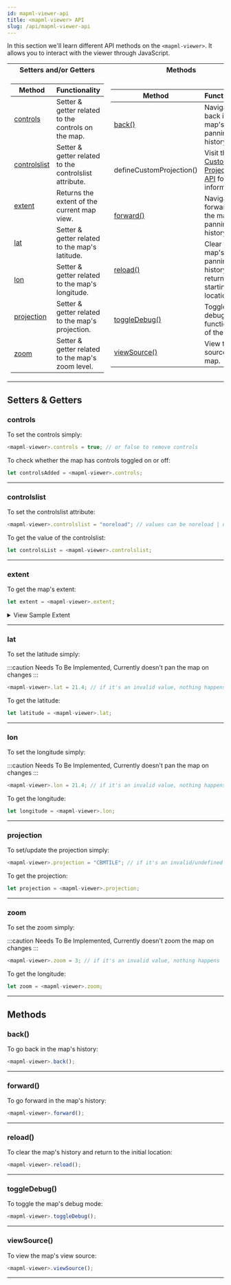 ```yaml
---
id: mapml-viewer-api
title: <mapml-viewer> API
slug: /api/mapml-viewer-api
---
```


In this section we'll learn different API methods on the `<mapml-viewer>`. It allows you to interact with
the viewer through JavaScript.

<table>
<tr><th>Setters and/or Getters</th><th>Methods</th></tr>
<tr>
<td>

| Method       	| Functionality                                          	|
|--------------	|--------------------------------------------------------	|
| [controls](#controls)     	| Setter & getter related to the controls on the map.    	|
| [controlslist](#controlslist) 	| Setter & getter related to the controlslist attribute. 	|
| [extent](#extent)       	| Returns the extent of the current map view.            	|
| [lat](#lat)          	| Setter & getter related to the map's latitude.         	|
| [lon](#lon)          	| Setter & getter related to the map's longitude.        	|
| [projection](#projection)   	| Setter & getter related to the map's projection.       	|
| [zoom](#zoom)   	| Setter & getter related to the map's zoom level.       	|

</td>
<td>

| Method                   	| Functionality                                                        	|
|--------------------------	|----------------------------------------------------------------------	|
| [back()](#back)                   	| Navigates back in the map's panning history.                         	|
| defineCustomProjection() 	| Visit the [Custom Projections API](custom-projections) for more information.                                       	|
| [forward()](#forward)                	| Navigates forward in the map's panning history.                      	|
| [reload()](#reload)                 	| Clear the map's panning history and return to the starting location. 	|
| [toggleDebug()](#toggledebug)            	| Toggle the debug functionality of the map.                           	|
| [viewSource()](#viewsource)             	| View the source of the map.                                          	|

</td>
</tr>

</table>

## Setters & Getters 

### controls

To set the controls simply:
```js
<mapml-viewer>.controls = true; // or false to remove controls
```

To check whether the map has controls toggled on or off:
```js
let controlsAdded = <mapml-viewer>.controls;
```

---

### controlslist

To set the controlslist attribute:
```js
<mapml-viewer>.controlslist = "noreload"; // values can be noreload | nofullscreen | nozoom | nolayer
```

To get the value of the controlslist:
```js
let controlsList = <mapml-viewer>.controlslist;
```

---

### extent

To get the map's extent:

```js
let extent = <mapml-viewer>.extent;
```
<details>
<summary>View Sample Extent</summary>

```js
/**
*extent = 
*  {
*    {
*      "topLeft": {
*        "tcrs": [
*          {
*            "horizontal": 906.7586206896551,
*            "vertical": 981.7241379310345
*          },
*          ...
*        ],
*        "tilematrix": [
*          {
*            "horizontal": 3.5420258620689653,
*            "vertical": 3.8348599137931036
*          },
*          ...
*        ],
*        "gcrs": {
*          "horizontal": -93.05456518322721,
*          "vertical": 63.783997873304855
*        },
*        "pcrs": {
*          "horizontal": 131686.24163915217,
*          "vertical": 1646487.1729743406
*        }
*      },
*      "bottomRight": {
*        "tcrs": [
*          {
*            "horizontal": 914.9655172413793,
*            "vertical": 1015.5172413793102
*          },
*          ...
*        ],
*        "tilematrix": [
*          {
*            "horizontal": 3.574084051724138,
*            "vertical": 3.9668642241379306
*          },
*          ...
*        ],
*        "gcrs": {
*          "horizontal": -85.62509797700041,
*          "vertical": 52.14641630380798
*        },
*        "pcrs": {
*          "horizontal": 446541.0380154103,
*          "vertical": 350026.2467191592
*        }
*      },
*      "projection": "CBMTILE",
*      "zoom": {
*        "minZoom": 0,
*        "maxZoom": 25
*      }
*    }
*  }
*/
```
</details>

---

### lat

To set the latitude simply:

:::caution
Needs To Be Implemented, Currently doesn't pan the map on changes
:::

```js
<mapml-viewer>.lat = 21.4; // if it's an invalid value, nothing happens
```

To get the latitude:
```js
let latitude = <mapml-viewer>.lat;
```

---

### lon

To set the longitude simply:

:::caution
Needs To Be Implemented, Currently doesn't pan the map on changes
:::

```js
<mapml-viewer>.lon = 21.4; // if it's an invalid value, nothing happens
```

To get the longitude:
```js
let longitude = <mapml-viewer>.lon;
```

---

### projection

To set/update the projection simply:

```js
<mapml-viewer>.projection = "CBMTILE"; // if it's an invalid/undefined projection, nothing happens
```

To get the projection:
```js
let projection = <mapml-viewer>.projection;
```

---

### zoom

To set the zoom simply:

:::caution
Needs To Be Implemented, Currently doesn't zoom the map on changes
:::

```js
<mapml-viewer>.zoom = 3; // if it's an invalid value, nothing happens
```

To get the longitude:
```js
let zoom = <mapml-viewer>.zoom;
```

---

## Methods

### back()

To go back in the map's history:
```js
<mapml-viewer>.back();
```

---

### forward()

To go forward in the map's history:
```js
<mapml-viewer>.forward();
```

---

### reload()

To clear the map's history and return to the initial location:
```js
<mapml-viewer>.reload();
```

---

### toggleDebug()

To toggle the map's debug mode:
```js
<mapml-viewer>.toggleDebug();
```

---

### viewSource()

To view the map's view source:
```js
<mapml-viewer>.viewSource();
```

---



